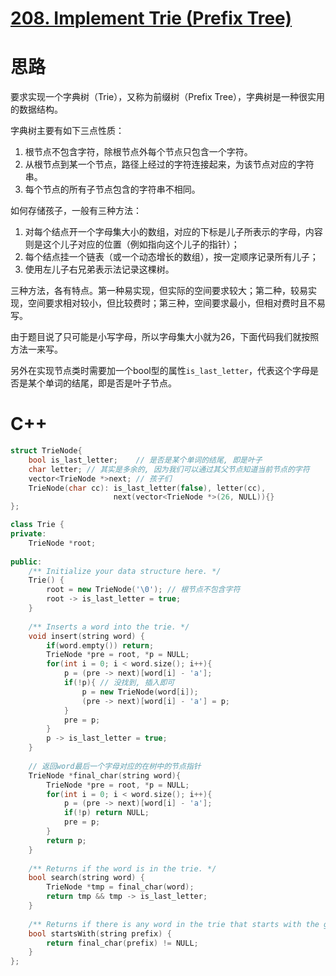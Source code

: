 # [208. Implement Trie (Prefix Tree)](https://leetcode.com/problems/implement-trie-prefix-tree/)

# 思路

要求实现一个字典树（Trie），又称为前缀树（Prefix Tree），字典树是一种很实用的数据结构。

字典树主要有如下三点性质：

1. 根节点不包含字符，除根节点外每个节点只包含一个字符。
2. 从根节点到某一个节点，路径上经过的字符连接起来，为该节点对应的字符串。
3. 每个节点的所有子节点包含的字符串不相同。

如何存储孩子，一般有三种方法：
1. 对每个结点开一个字母集大小的数组，对应的下标是儿子所表示的字母，内容则是这个儿子对应的位置（例如指向这个儿子的指针）；
2. 每个结点挂一个链表（或一个动态增长的数组），按一定顺序记录所有儿子；
3. 使用左儿子右兄弟表示法记录这棵树。

三种方法，各有特点。第一种易实现，但实际的空间要求较大；第二种，较易实现，空间要求相对较小，但比较费时；第三种，空间要求最小，但相对费时且不易写。 

由于题目说了只可能是小写字母，所以字母集大小就为26，下面代码我们就按照方法一来写。

另外在实现节点类时需要加一个bool型的属性`is_last_letter`，代表这个字母是否是某个单词的结尾，即是否是叶子节点。

# C++
``` C++
struct TrieNode{
    bool is_last_letter;    // 是否是某个单词的结尾, 即是叶子
    char letter; // 其实是多余的, 因为我们可以通过其父节点知道当前节点的字符
    vector<TrieNode *>next; // 孩子们
    TrieNode(char cc): is_last_letter(false), letter(cc),
                       next(vector<TrieNode *>(26, NULL)){}
};

class Trie {
private:
    TrieNode *root;
    
public:
    /** Initialize your data structure here. */
    Trie() {
        root = new TrieNode('\0'); // 根节点不包含字符
        root -> is_last_letter = true;
    }
    
    /** Inserts a word into the trie. */
    void insert(string word) {
        if(word.empty()) return;
        TrieNode *pre = root, *p = NULL;
        for(int i = 0; i < word.size(); i++){
            p = (pre -> next)[word[i] - 'a'];
            if(!p){ // 没找到, 插入即可
                p = new TrieNode(word[i]);
                (pre -> next)[word[i] - 'a'] = p;
            }
            pre = p;
        }
        p -> is_last_letter = true;
    }
    
    // 返回word最后一个字母对应的在树中的节点指针
    TrieNode *final_char(string word){
        TrieNode *pre = root, *p = NULL;
        for(int i = 0; i < word.size(); i++){
            p = (pre -> next)[word[i] - 'a'];
            if(!p) return NULL;
            pre = p;
        }
        return p;
    }
    
    /** Returns if the word is in the trie. */
    bool search(string word) {
        TrieNode *tmp = final_char(word);
        return tmp && tmp -> is_last_letter;
    }
    
    /** Returns if there is any word in the trie that starts with the given prefix. */
    bool startsWith(string prefix) {
        return final_char(prefix) != NULL;
    }
};
```

